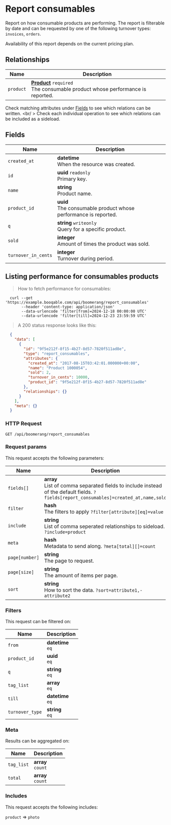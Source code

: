 # Report consumables

Report on how consumable products are performing. The report is filterable
by date and can be requested by one of the following turnover types:
`invoices`, `orders`.

<aside class="notice">
  Availability of this report depends on the current pricing plan.
</aside>

## Relationships
Name | Description
-- | --
`product` | **[Product](#products)** `required`<br>The consumable product whose performance is reported.


Check matching attributes under [Fields](#report-consumables-fields) to see which relations can be written.
<br/ >
Check each individual operation to see which relations can be included as a sideload.
## Fields

 Name | Description
-- | --
`created_at` | **datetime** <br>When the resource was created.
`id` | **uuid** `readonly`<br>Primary key.
`name` | **string** <br>Product name.
`product_id` | **uuid** <br>The consumable product whose performance is reported.
`q` | **string** `writeonly`<br>Query for a specific product.
`sold` | **integer** <br>Amount of times the product was sold.
`turnover_in_cents` | **integer** <br>Turnover during period.


## Listing performance for consumables products


> How to fetch performance for consumables:

```shell
  curl --get 'https://example.booqable.com/api/boomerang/report_consumables'
       --header 'content-type: application/json'
       --data-urlencode 'filter[from]=2024-12-18 00:00:00 UTC'
       --data-urlencode 'filter[till]=2024-12-23 23:59:59 UTC'
```

> A 200 status response looks like this:

```json
  {
    "data": [
      {
        "id": "9f5e212f-8f15-4b27-8d57-7820f511ad8e",
        "type": "report_consumables",
        "attributes": {
          "created_at": "2017-08-15T03:42:01.000000+00:00",
          "name": "Product 1000054",
          "sold": 2,
          "turnover_in_cents": 10000,
          "product_id": "9f5e212f-8f15-4b27-8d57-7820f511ad8e"
        },
        "relationships": {}
      }
    ],
    "meta": {}
  }
```

### HTTP Request

`GET /api/boomerang/report_consumables`

### Request params

This request accepts the following parameters:

Name | Description
-- | --
`fields[]` | **array** <br>List of comma separated fields to include instead of the default fields. `?fields[report_consumables]=created_at,name,sold`
`filter` | **hash** <br>The filters to apply `?filter[attribute][eq]=value`
`include` | **string** <br>List of comma seperated relationships to sideload. `?include=product`
`meta` | **hash** <br>Metadata to send along. `?meta[total][]=count`
`page[number]` | **string** <br>The page to request.
`page[size]` | **string** <br>The amount of items per page.
`sort` | **string** <br>How to sort the data. `?sort=attribute1,-attribute2`


### Filters

This request can be filtered on:

Name | Description
-- | --
`from` | **datetime** <br>`eq`
`product_id` | **uuid** <br>`eq`
`q` | **string** <br>`eq`
`tag_list` | **array** <br>`eq`
`till` | **datetime** <br>`eq`
`turnover_type` | **string** <br>`eq`


### Meta

Results can be aggregated on:

Name | Description
-- | --
`tag_list` | **array** <br>`count`
`total` | **array** <br>`count`


### Includes

This request accepts the following includes:

`product` => 
`photo`







